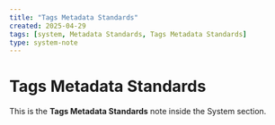 ```yaml
---
title: "Tags Metadata Standards"
created: 2025-04-29
tags: [system, Metadata Standards, Tags Metadata Standards]
type: system-note
---
```


# Tags Metadata Standards

This is the **Tags Metadata Standards** note inside the System section.
